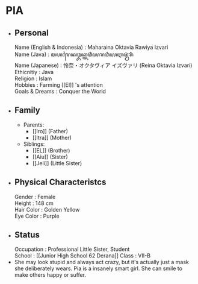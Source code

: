 # PIA
- ## Personal
  Name (English & Indonesia)    : Maharaina Oktavia Rawiya Izvari  
  Name (Java)                   : ꦩꦲꦫꦻꦤꦎꦏ꧀ꦠꦮ꦳ꦶꦪꦫꦮꦶꦪꦆꦗ꦳꧀ꦮ꦳ꦫꦶ  
  Name (Japanese)               : 怜奈・オクタヴィア イズヴァリ (Reina Oktavia Izvari)  
  Ethicnitiy                    : Java  
  Religion                      : Islam  
  Hobbies                       : Farming [[El]] 's attention  
  Goals & Dreams                : Conquer the World
- ## Family
	- Parents:
		- [[Iro]] (Father)
		- [[Itra]] (Mother)
	- Siblings:
		- [[EL]] (Brother)
		- [[Aiu]] (Sister)
		- [[Jeli]] (Little Sister)
- ## Physical Characteristcs
  Gender                        : Female  
  Height                        : 148 cm  
  Hair Color                    : Golden Yellow  
  Eye Color                     : Purple
- ## Status
  Occupation                    : Professional Little Sister, Student  
  School                        : [[Junior High School 62 Derana]] 
  Class                         : VII-B
- She may look stupid and always act crazy, but it's actually just a mask she deliberately wears. Pia is a insanely smart girl. She can smile to make others happy or suffer.